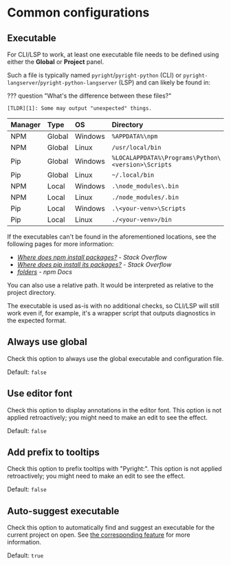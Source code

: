 # Common configurations


## Executable

For CLI/LSP to work, at least one executable file needs to be defined
using either the <b>Global</b> or <b>Project</b> panel.

Such a file is typically named `pyright`/`pyright-python` (CLI)
or `pyright-langserver`/`pyright-python-langserver` (LSP)
and can likely be found in:

??? question "What's the difference between these files?"

    [TLDR][1]: Some may output "unexpected" things.

| Manager | Type   | OS      | Directory                                          |
|---------|:-------|:--------|:---------------------------------------------------|
| NPM     | Global | Windows | `%APPDATA%\npm`                                    |
| NPM     | Global | Linux   | `/usr/local/bin`                                   |
| Pip     | Global | Windows | `%LOCALAPPDATA%\Programs\Python\<version>\Scripts` |
| Pip     | Global | Linux   | `~/.local/bin`                                     |
| NPM     | Local  | Windows | `.\node_modules\.bin`                              |
| NPM     | Local  | Linux   | `./node_modules/.bin`                              |
| Pip     | Local  | Windows | `.\<your-venv>\Scripts`                            |
| Pip     | Local  | Linux   | `./<your-venv>/bin`                                |

If the executables can't be found in the aforementioned locations,
see the following pages for more information:

* <i>[Where does npm install packages?][2]</i> - <i>Stack Overflow</i>
* <i>[Where does pip install its packages?][3]</i> - <i>Stack Overflow</i>
* <i>[folders][4]</i> - <i>npm Docs</i>

You can also use a relative path.
It would be interpreted as relative to the project directory.

The executable is used as-is with no additional checks,
so CLI/LSP will still work even if, for example,
it's a wrapper script that outputs diagnostics in the expected format.


## Always use global

Check this option to always use the global executable
and configuration file.

Default: `false`


## Use editor font

Check this option to display annotations in the editor font.
This option is not applied retroactively;
you might need to make an edit to see the effect.

Default: `false`


## Add prefix to tooltips

Check this option to prefix tooltips with "Pyright:".
This option is not applied retroactively;
you might need to make an edit to see the effect.

Default: `false`


## Auto-suggest executable

Check this option to automatically find and
suggest an executable for the current project on open.
See [the corresponding feature][5] for more information.

Default: `true`


  [1]: ../faq.md#whats-the-difference-between-the-pyright-and-pyright-python-files
  [2]: https://stackoverflow.com/q/5926672
  [3]: https://stackoverflow.com/q/29980798
  [4]: https://docs.npmjs.com/cli/v10/configuring-npm/folders#executables
  [5]: ../features.md#executable-suggestion
